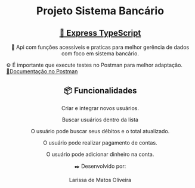 <h1 align="center">Projeto Sistema Bancário</h1>


<h2 align="center">
    <a href="https://expressjs.com/pt-br/">🔗 Express TypeScript</a>
</h2>

<p align="center">🚀 Api com funções acessíveis e praticas para melhor gerência de dados com foco em sistema bancário. </p>

<p>
⚙️ É importante que execute testes no Postman para melhor adaptação.
<a href="https://www.postman.com/universal-firefly-465943/workspace/tests/documentation/18385856-53a9ba66-6650-4968-b24d-52e8abcaed83">🔗Documentação no Postman</a>

</p>

<h2 align="center">📦 Funcionalidades</h2>

<p align="center">Criar e integrar novos usuários.</p>

<p align="center">Buscar usuários dentro da lista</p>

<p align="center"> O usuário pode buscar seus débitos e o total atualizado.</p>

<p align="center">O usuário pode realizar pagamento de contas.</p>

<p align="center">O usuário pode adicionar dinheiro na conta.
</p>


<p align="center">✒️ Desenvolvido por:</p>

<p align="center">Larissa de Matos Oliveira</p>